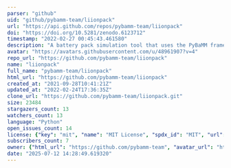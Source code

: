 ```yaml
---
parser: "github"
uid: "github/pybamm-team/liionpack"
url: "https://api.github.com/repos/pybamm-team/liionpack"
doi: "https://doi.org/10.5281/zenodo.6123712"
timestamp: "2022-02-27 00:45:43.461580"
description: "A battery pack simulation tool that uses the PyBaMM framework"
avatar: "https://avatars.githubusercontent.com/u/48961907?v=4"
repo_url: "https://github.com/pybamm-team/liionpack"
name: "liionpack"
full_name: "pybamm-team/liionpack"
html_url: "https://github.com/pybamm-team/liionpack"
created_at: "2021-09-28T10:41:21Z"
updated_at: "2022-02-24T17:36:35Z"
clone_url: "https://github.com/pybamm-team/liionpack.git"
size: 23484
stargazers_count: 13
watchers_count: 13
language: "Python"
open_issues_count: 14
license: {"key": "mit", "name": "MIT License", "spdx_id": "MIT", "url": "https://api.github.com/licenses/mit", "node_id": "MDc6TGljZW5zZTEz"}
subscribers_count: 7
owner: {"html_url": "https://github.com/pybamm-team", "avatar_url": "https://avatars.githubusercontent.com/u/48961907?v=4", "login": "pybamm-team", "type": "Organization"}
date: "2025-07-12 14:28:49.619320"
---
```

